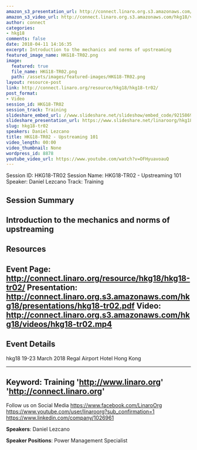 ```yaml
---
amazon_s3_presentation_url: http://connect.linaro.org.s3.amazonaws.com/hkg18/presentations/hkg18-tr02.pdf
amazon_s3_video_url: http://connect.linaro.org.s3.amazonaws.com/hkg18/videos/hkg18-tr02.mp4
author: connect
categories:
- hkg18
comments: false
date: 2018-04-11 14:16:35
excerpt: Introduction to the mechanics and norms of upstreaming
featured_image_name: HKG18-TR02.png
image:
  featured: true
  file_name: HKG18-TR02.png
  path: /assets/images/featured-images/HKG18-TR02.png
layout: resource-post
link: http://connect.linaro.org/resource/hkg18/hkg18-tr02/
post_format:
- Video
session_id: HKG18-TR02
session_track: Training
slideshare_embed_url: //www.slideshare.net/slideshow/embed_code/92158698
slideshare_presentation_url: https://www.slideshare.net/linaroorg/hkg18tr02-upstreaming-101
slug: hkg18-tr02
speakers: Daniel Lezcano
title: HKG18-TR02 - Upstreaming 101
video_length: 00:00
video_thumbnail: None
wordpress_id: 8878
youtube_video_url: https://www.youtube.com/watch?v=OFHyuavoauQ
---
```


Session ID: HKG18-TR02
Session Name: HKG18-TR02 - Upstreaming 101
Speaker: Daniel Lezcano
Track: Training


## Session Summary
Introduction to the mechanics and norms of upstreaming
---------------------------------------------------
## Resources
Event Page: http://connect.linaro.org/resource/hkg18/hkg18-tr02/
Presentation: http://connect.linaro.org.s3.amazonaws.com/hkg18/presentations/hkg18-tr02.pdf
Video: http://connect.linaro.org.s3.amazonaws.com/hkg18/videos/hkg18-tr02.mp4
 ---------------------------------------------------
## Event Details
hkg18
19-23 March 2018 
Regal Airport Hotel Hong Kong

---------------------------------------------------
Keyword: Training
'http://www.linaro.org'
'http://connect.linaro.org'
---------------------------------------------------
Follow us on Social Media
https://www.facebook.com/LinaroOrg
https://www.youtube.com/user/linaroorg?sub_confirmation=1
https://www.linkedin.com/company/1026961

**Speakers**: Daniel Lezcano

**Speaker Positions**: Power Management Specialist
